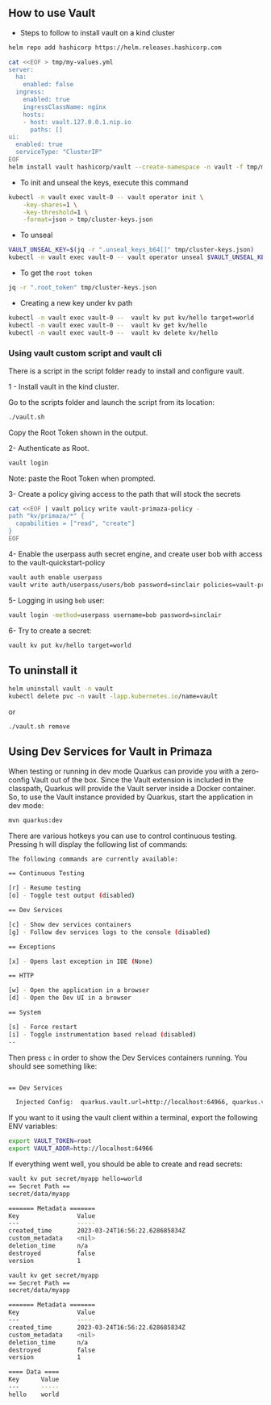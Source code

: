 ## How to use Vault

- Steps to follow to install vault on a kind cluster
```bash
helm repo add hashicorp https://helm.releases.hashicorp.com

cat <<EOF > tmp/my-values.yml
server:
  ha:
    enabled: false
  ingress:
    enabled: true
    ingressClassName: nginx    
    hosts:
    - host: vault.127.0.0.1.nip.io
      paths: []
ui:
  enabled: true
  serviceType: "ClusterIP"
EOF
helm install vault hashicorp/vault --create-namespace -n vault -f tmp/my-values.yml
```
- To init and unseal the keys, execute this command
```bash
kubectl -n vault exec vault-0 -- vault operator init \
    -key-shares=1 \
    -key-threshold=1 \
    -format=json > tmp/cluster-keys.json
```
- To unseal
```bash
VAULT_UNSEAL_KEY=$(jq -r ".unseal_keys_b64[]" tmp/cluster-keys.json)
kubectl -n vault exec vault-0 -- vault operator unseal $VAULT_UNSEAL_KEY
```
- To get the `root token`
```bash
jq -r ".root_token" tmp/cluster-keys.json
```
- Creating a new key under kv path
```bash
kubectl -n vault exec vault-0 --  vault kv put kv/hello target=world
kubectl -n vault exec vault-0 --  vault kv get kv/hello
kubectl -n vault exec vault-0 --  vault kv delete kv/hello
```


### Using vault custom script and vault cli

There is a script in the script folder ready to install and configure vault.

1 - Install vault in the kind cluster.

Go to the scripts folder and launch the script from its location:
````bash
./vault.sh
````

Copy the Root Token shown in the output.

2- Authenticate as Root.
````bash
vault login
````
Note: paste the Root Token when prompted.


3- Create a policy giving access to the path that will stock the secrets
```bash
cat <<EOF | vault policy write vault-primaza-policy -                                                                                                                  ✔  13:07:05
path "kv/primaza/*" {
  capabilities = ["read", "create"]
}
EOF
```

4- Enable the userpass auth secret engine, and create user bob with access to the vault-quickstart-policy
````bash
vault auth enable userpass
vault write auth/userpass/users/bob password=sinclair policies=vault-primaza-policy
````

5- Logging in using `bob` user:

```bash
vault login -method=userpass username=bob password=sinclair
```

6- Try to create a secret:

```bash
vault kv put kv/hello target=world
```

## To uninstall it
```bash
helm uninstall vault -n vault
kubectl delete pvc -n vault -lapp.kubernetes.io/name=vault
```

or 

```bash
./vault.sh remove
```

## Using Dev Services for Vault in Primaza

When testing or running in dev mode Quarkus can provide you with a zero-config Vault out of the box. 
Since the Vault extension is included in the classpath, Quarkus will provide the Vault server inside a Docker container. 
So, to use the Vault instance provided by Quarkus, start the application in dev mode: 

```bash
mvn quarkus:dev
```

There are various hotkeys you can use to control continuous testing. Pressing h will display the following list of commands:

```bash
The following commands are currently available:

== Continuous Testing

[r] - Resume testing
[o] - Toggle test output (disabled)

== Dev Services

[c] - Show dev services containers
[g] - Follow dev services logs to the console (disabled)

== Exceptions

[x] - Opens last exception in IDE (None)

== HTTP

[w] - Open the application in a browser
[d] - Open the Dev UI in a browser

== System

[s] - Force restart
[i] - Toggle instrumentation based reload (disabled)
--


```
Then press `c` in order to show the Dev Services containers running. You should see something like:

```bash

== Dev Services

  Injected Config:  quarkus.vault.url=http://localhost:64966, quarkus.vault.authentication.client-token=root

```

If you want to it using the vault client within a terminal, export the following ENV variables:

```bash
export VAULT_TOKEN=root
export VAULT_ADDR=http://localhost:64966 
```

If everything went well, you should be able to create and read secrets:

```bash
vault kv put secret/myapp hello=world
== Secret Path ==
secret/data/myapp

======= Metadata =======
Key                Value
---                -----
created_time       2023-03-24T16:56:22.628685834Z
custom_metadata    <nil>
deletion_time      n/a
destroyed          false
version            1

```

```bash
vault kv get secret/myapp                                                                                                                               ✔  17:56:22 
== Secret Path ==
secret/data/myapp

======= Metadata =======
Key                Value
---                -----
created_time       2023-03-24T16:56:22.628685834Z
custom_metadata    <nil>
deletion_time      n/a
destroyed          false
version            1

==== Data ====
Key      Value
---      -----
hello    world
```